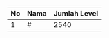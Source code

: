 | No | Nama            | Jumlah Level |
|----|-----------------|--------------|
| 1  | #    |    2540        |
